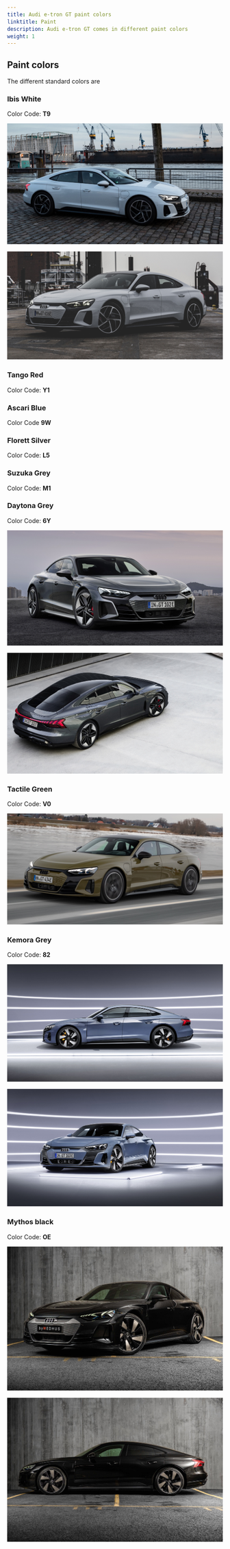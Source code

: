```yaml
---
title: Audi e-tron GT paint colors
linktitle: Paint
description: Audi e-tron GT comes in different paint colors
weight: 1
---
```



## Paint colors

The different standard colors are

### Ibis White

Color Code: **T9**

![Audi e-tron GT in Kemora Grey](paint_ibis_1.jpg "Audi e-tron GT in Ibis White")

![Audi e-tron GT in Kemora Grey](paint_ibis_2.jpg "Audi e-tron GT in Ibis White")

### Tango Red

Color Code: **Y1**

### Ascari Blue

Color Code **9W**

### Florett Silver

Color Code: **L5**

### Suzuka Grey

Color Code: **M1**

### Daytona Grey

Color Code: **6Y**

![Audi RS e-tron GT in Mythos Black](paint_daytona_1.jpg "Audi RS e-tron GT in Mythos Black")

![Audi RS e-tron GT in Mythos Black](paint_daytona_2.jpg "Audi RS e-tron GT in Mythos Black")

### Tactile Green

Color Code: **V0**

![Audi e-tron GT in Tactile Green](paint_tactilegreen_1.jpg "Audi e-tron GT in Tactile Green")

### Kemora Grey

Color Code: **82**

![Audi e-tron GT in Kemora Grey](paint_kemora_1.jpg "Audi e-tron GT in Kemora Grey")

![Audi e-tron GT in Kemora Grey](paint_kemora_2.jpg "Audi e-tron GT in Kemora Grey")

### Mythos black

Color Code: **OE**

![Audi e-tron GT in Mythos Black](paint_mythosblack_1.jpg "Audi e-tron GT in Mythos Black")

![Audi e-tron GT in Mythos Black](paint_mythosblack_2.jpg "Audi e-tron GT in Mythos Black")